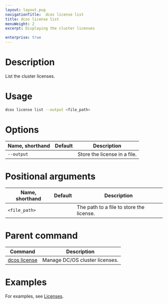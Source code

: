 ```yaml
---
layout: layout.pug
navigationTitle:  dcos license list
title: dcos license list
menuWeight: 2
excerpt: Displaying the cluster licenses

enterprise: true
---
```


# Description
List the cluster licenses.

# Usage

```bash
dcos license list --output <file_path>
```

# Options

| Name, shorthand | Default | Description |
|---------|-------------|-------------|
| `--output`   |             |  Store the license in a file. |


# Positional arguments

| Name, shorthand | Default | Description |
|---------|-------------|-------------|
| `<file_path>`    |   |  The path to a file to store the license. |


# Parent command

| Command | Description |
|---------|-------------|
| [dcos license](/1.12/cli/command-reference/dcos-license/) | Manage DC/OS cluster licenses. |

# Examples
For examples, see [Licenses](/1.11/administering-clusters/licenses/).
